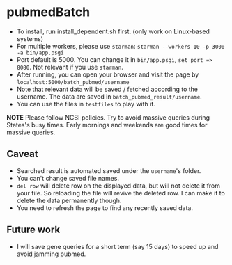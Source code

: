 # pubmedBatch

* To install, run install_dependent.sh first. (only work on Linux-based systems)
* For multiple workers, please use `starman`: `starman --workers 10 -p 3000 -a bin/app.psgi`
* Port default is 5000. You can change it in `bin/app.psgi`, `set port => 8080`. Not relevant if you use `starman`.
* After running, you can open your browser and visit the page by `localhost:5000/batch_pubmed/username`
* Note that relevant data will be saved / fetched according to the username. The data are saved in `batch_pubmed_result/username`.
* You can use the files in `testfiles` to play with it.

**NOTE** Please follow NCBI policies. Try to avoid massive queries during States's busy times. Early mornings and weekends are good times for massive queries.

## Caveat

* Searched result is automated saved under the `username`'s folder.
* You can't change saved file names.
* `del row` will delete row on the displayed data, but will not delete it from your file. So reloading the file will revive the deleted row. I can make it to delete the data permanently though.
* You need to refresh the page to find any recently saved data.

## Future work

* I will save gene queries for a short term (say 15 days) to speed up and avoid jamming pubmed.
